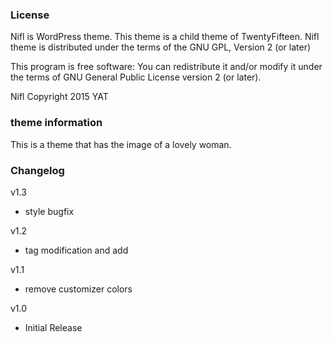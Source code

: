 ### License

Nifl is WordPress theme.
This theme is a child theme of TwentyFifteen.
Nifl theme is distributed under the terms of the GNU GPL, Version 2 (or later)

This program is free software:
You can redistribute it and/or modify it under the terms of GNU General Public License version 2 (or later).

Nifl Copyright 2015 YAT

### theme information
This is a theme that has the image of a lovely woman.

### Changelog

v1.3
* style bugfix

v1.2
* tag modification and add

v1.1
* remove customizer colors

v1.0
* Initial Release

